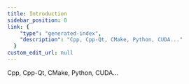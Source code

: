 ```yaml
---
title: Introduction
sidebar_position: 0
link: {
    "type": "generated-index",
    "description": "Cpp, Cpp-Qt, CMake, Python, CUDA..."
  } 
custom_edit_url: null
---
```


Cpp, Cpp-Qt, CMake, Python, CUDA...

